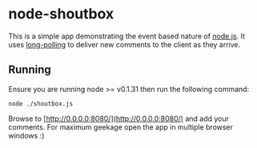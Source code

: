 # node-shoutbox

This is a simple app demonstrating the event based nature of [node.js](http://github.com/ry/node). It uses [long-polling](http://en.wikipedia.org/wiki/Push_technology#Long_polling) to deliver new comments to the client as they arrive.

## Running

Ensure you are running node >= v0.1.31 then run the following command:

	node ./shoutbox.js

Browse to [http://0.0.0.0:8080/](http://0.0.0.0:8080/) and add your comments. For maximum geekage open the app in multiple browser windows :)
